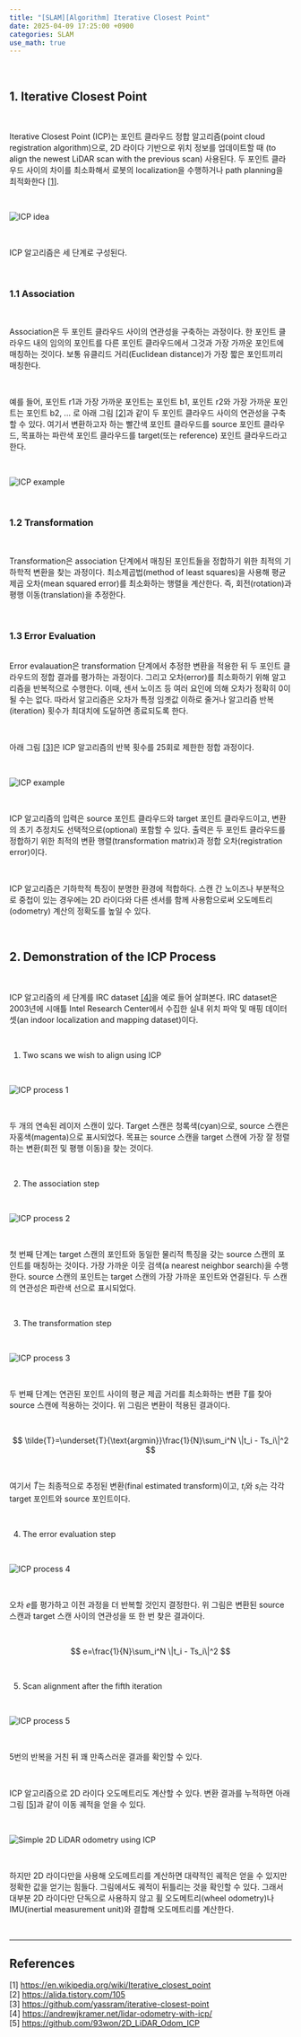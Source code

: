 ```yaml
---
title: "[SLAM][Algorithm] Iterative Closest Point"
date: 2025-04-09 17:25:00 +0900
categories: SLAM
use_math: true
---
```


&nbsp;

## 1. Iterative Closest Point

<br>

Iterative Closest Point (ICP)는 포인트 클라우드 정합 알고리즘(point cloud registration algorithm)으로, 2D 라이다 기반으로 위치 정보를 업데이트할 때 (to align the newest LiDAR scan with the previous scan) 사용된다. 두 포인트 클라우드 사이의 차이를 최소화해서 로봇의 localization을 수행하거나 path planning을 최적화한다 [[1]](https://en.wikipedia.org/wiki/Iterative_closest_point).

<br>

![ICP idea](/assets/img/2025-04-09/icp-idea.png)

<br>

ICP 알고리즘은 세 단계로 구성된다.

<br>

### 1.1 Association

<br>

Association은 두 포인트 클라우드 사이의 연관성을 구축하는 과정이다. 한 포인트 클라우드 내의 임의의 포인트를 다른 포인트 클라우드에서 그것과 가장 가까운 포인트에 매칭하는 것이다. 보통 유클리드 거리(Euclidean distance)가 가장 짧은 포인트끼리 매칭한다.

<br>

예를 들어, 포인트 r1과 가장 가까운 포인트는 포인트 b1, 포인트 r2와 가장 가까운 포인트는 포인트 b2, ... 로 아래 그림 [[2]](https://alida.tistory.com/105)과 같이 두 포인트 클라우드 사이의 연관성을 구축할 수 있다. 여기서 변환하고자 하는 빨간색 포인트 클라우드를 source 포인트 클라우드, 목표하는 파란색 포인트 클라우드를 target(또는 reference) 포인트 클라우드라고 한다.

<br>

![ICP example](/assets/img/2025-04-09/icp-example.png)

<br>

### 1.2 Transformation

<br>

Transformation은 association 단계에서 매칭된 포인트들을 정합하기 위한 최적의 기하학적 변환을 찾는 과정이다. 최소제곱법(method of least squares)을 사용해 평균 제곱 오차(mean squared error)를 최소화하는 행렬을 계산한다. 즉, 회전(rotation)과 평행 이동(translation)을 추정한다.

<br>

### 1.3 Error Evaluation

<br> Error evalauation은 transformation 단계에서 추정한 변환을 적용한 뒤 두 포인트 클라우드의 정합 결과를 평가하는 과정이다. 그리고 오차(error)를 최소화하기 위해 알고리즘을 반복적으로 수행한다. 이때, 센서 노이즈 등 여러 요인에 의해 오차가 정확히 0이 될 수는 없다. 따라서 알고리즘은 오차가 특정 임곗값 이하로 줄거나 알고리즘 반복(iteration) 횟수가 최대치에 도달하면 종료되도록 한다.

<br>

아래 그림 [[3]](https://github.com/yassram/iterative-closest-point)은 ICP 알고리즘의 반복 횟수를 25회로 제한한 정합 과정이다.

<br>

![ICP example](/assets/img/2025-04-09/icp-example-monkey.gif)

<br>

ICP 알고리즘의 입력은 source 포인트 클라우드와 target 포인트 클라우드이고, 변환의 초기 추정치도 선택적으로(optional) 포함할 수 있다. 출력은 두 포인트 클라우드를 정합하기 위한 최적의 변환 행렬(transformation matrix)과 정합 오차(registration error)이다.

<br>

ICP 알고리즘은 기하학적 특징이 분명한 환경에 적합하다. 스캔 간 노이즈나 부분적으로 중첩이 있는 경우에는 2D 라이다와 다른 센서를 함께 사용함으로써 오도메트리(odometry) 계산의 정확도를 높일 수 있다.

<br>

## 2. Demonstration of the ICP Process

<br>

ICP 알고리즘의 세 단계를 IRC dataset [[4]](https://andrewjkramer.net/lidar-odometry-with-icp/)을 예로 들어 살펴본다. IRC dataset은 2003년에 시애틀 Intel Research Center에서 수집한 실내 위치 파악 및 매핑 데이터 셋(an indoor localization and mapping dataset)이다.

<br>

1) Two scans we wish to align using ICP

<br>

![ICP process 1](/assets/img/2025-04-09/icp-process-1.png)

<br>

두 개의 연속된 레이저 스캔이 있다. Target 스캔은 청록색(cyan)으로, source 스캔은 자홍색(magenta)으로 표시되었다. 목표는 source 스캔을 target 스캔에 가장 잘 정렬하는 변환(회전 및 평행 이동)을 찾는 것이다.

<br>

2) The association step

<br>

![ICP process 2](/assets/img/2025-04-09/icp-process-2.png)

<br>

첫 번째 단계는 target 스캔의 포인트와 동일한 물리적 특징을 갖는 source 스캔의 포인트를 매칭하는 것이다. 가장 가까운 이웃 검색(a nearest neighbor search)을 수행한다. source 스캔의 포인트는 target 스캔의 가장 가까운 포인트와 연결된다. 두 스캔의 연관성은 파란색 선으로 표시되었다.

<br>

3) The transformation step

<br>

![ICP process 3](/assets/img/2025-04-09/icp-process-3.png)

<br>

두 번째 단계는 연관된 포인트 사이의 평균 제곱 거리를 최소화하는 변환 $T$를 찾아 source 스캔에 적용하는 것이다. 위 그림은 변환이 적용된 결과이다.

<br>

$$
\tilde{T}=\underset{T}{\text{argmin}}\frac{1}{N}\sum_i^N \|t_i - Ts_i\|^2
$$

<br>

여기서 $\tilde{T}$는 최종적으로 추정된 변환(final estimated transform)이고, $t_i$와 $s_i$는 각각 target 포인트와 source 포인트이다.

<br>

4) The error evaluation step

<br>

![ICP process 4](/assets/img/2025-04-09/icp-process-4.png)

<br>

오차 $e$를 평가하고 이전 과정을 더 반복할 것인지 결정한다. 위 그림은 변환된 source 스캔과 target 스캔 사이의 연관성을 또 한 번 찾은 결과이다.

<br>

$$
e=\frac{1}{N}\sum_i^N \|t_i - Ts_i\|^2
$$

<br>

5) Scan alignment after the fifth iteration

<br>

![ICP process 5](/assets/img/2025-04-09/icp-process-5.png)

<br>

5번의 반복을 거친 뒤 꽤 만족스러운 결과를 확인할 수 있다.

<br>

ICP 알고리즘으로 2D 라이다 오도메트리도 계산할 수 있다. 변환 결과를 누적하면 아래 그림 [[5]](https://github.com/93won/2D_LiDAR_Odom_ICP)과 같이 이동 궤적을 얻을 수 있다.

<br>

![Simple 2D LiDAR odometry using ICP](/assets/img/2025-04-09/simple-2d-lidar-odometry.gif)

<br>

하지만  2D 라이다만을 사용해 오도메트리를 계산하면 대략적인 궤적은 얻을 수 있지만 정확한 값을 얻기는 힘들다. 그림에서도 궤적이 뒤틀리는 것을 확인할 수 있다. 그래서 대부분 2D 라이다만 단독으로 사용하지 않고 휠 오도메트리(wheel odometry)나 IMU(inertial measurement unit)와 결합해 오도메트리를 계산한다.

<br>

---

## References

[1] <https://en.wikipedia.org/wiki/Iterative_closest_point>  
[2] <https://alida.tistory.com/105>  
[3] <https://github.com/yassram/iterative-closest-point>  
[4] <https://andrewjkramer.net/lidar-odometry-with-icp/>  
[5] <https://github.com/93won/2D_LiDAR_Odom_ICP>

&nbsp;